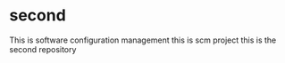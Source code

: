 # second
This is software configuration management
this is scm project
this is the second repository
